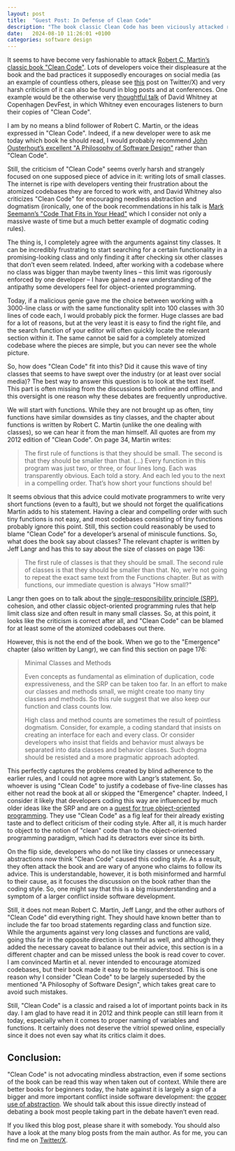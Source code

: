 ```yaml
---
layout: post
title:  "Guest Post: In Defense of Clean Code"
description: "The book classic Clean Code has been viciously attacked recently. While it is not perfect, the main criticism is unfounded"
date:   2024-08-10 11:26:01 +0100
categories: software design
---
```

It seems to have become very fashionable to attack [Robert C. Martin’s classic book "Clean Code"](https://www.goodreads.com/book/show/3735293-clean-code). Lots of developers
voice their displeasure at the book and the bad practices it supposedly encourages on social media (as an example of
countless others, please see [this](https://x.com/ryanrwinchester/status/1762180771018686569) post on Twitter/X) and
very harsh criticism of it can also be found in blog posts and at conferences. One example would be the otherwise very
[thoughtful talk](https://www.youtube.com/watch?v=CDcP5e7-NOU) of David Whitney at Copenhagen DevFest, in which
Whitney even encourages listeners to burn their copies of "Clean Code".

I am by no means a blind follower of Robert C. Martin, or the ideas expressed in "Clean Code". Indeed, if a new
developer were to ask me today which book he should read, I would probably recommend [John Ousterhout’s excellent "A
Philosophy of Software Design"](https://www.goodreads.com/book/show/39996759-a-philosophy-of-software-design) rather than "Clean Code".

Still, the criticism of "Clean Code" seems overly harsh and strangely focused on one supposed piece of advice in it:
writing lots of small classes. The internet is ripe with developers venting their frustration about the atomized
codebases they are forced to work with, and David Whitney also criticizes "Clean Code" for encouraging needless
abstraction and dogmatism (ironically, one of the book recommendations in his talk is [Mark Seemann’s "Code That Fits in Your Head"](https://www.goodreads.com/book/show/57345272-code-that-fits-in-your-head) which I consider not only a massive waste of time but a much better example of dogmatic coding rules).

The thing is, I completely agree with the arguments against tiny classes. It can be incredibly frustrating to start
searching for a certain functionality in a promising-looking class and only finding it after checking six other classes
that don’t even seem related. Indeed, after working with a codebase where no class was bigger than maybe twenty lines –
this limit was rigorously enforced by one developer – I have gained a new understanding of the antipathy some developers
feel for object-oriented programming.

Today, if a malicious genie gave me the choice between working with a 3000-line class or with the same functionality
split into 100 classes with 30 lines of code each, I would probably pick the former. Huge classes are bad for a lot of
reasons, but at the very least it is easy to find the right file, and the search function of your editor will often
quickly locate the relevant section within it. The same cannot be said for a completely atomized codebase where the
pieces are simple, but you can never see the whole picture.

So, how does "Clean Code" fit into this? Did it cause this wave of tiny classes that seems to have swept over the
industry (or at least over social media)? The best way to answer this question is to look at the text itself. This part
is often missing from the discussions both online and offline, and this oversight is one reason why these debates are
frequently unproductive.

We will start with functions. While they are not brought up as often, tiny functions have similar downsides as
tiny classes, and the chapter about functions is written by Robert C. Martin (unlike the one dealing with classes), so
we can hear it from the man himself. All quotes are from my 2012 edition of "Clean Code". On page 34, Martin writes:

> The first rule of functions is that they should be small. The second is that they should be smaller than
> that. (…)
> Every function in this program was just two, or three, or four lines long. Each was transparently obvious.
> Each told a
> story. And each led you to the next in a compelling order. That’s how short your functions should
> be!

It seems obvious that this advice could motivate programmers to write very short functions (even to a fault), but we
should not forget the qualifications Martin adds to his statement. Having a clear and compelling order with such tiny
functions is not easy, and most codebases consisting of tiny functions probably ignore this point. Still, this section
could reasonably be used to blame "Clean Code" for a developer’s arsenal of miniscule functions. So, what does the book
say about classes? The relevant chapter is written by Jeff Langr and has this to say about the size of classes on page
136:

> The first rule of classes is that they should be small. The second rule of classes is that they should be smaller than
> that. No, we’re not going to repeat the exact same text from the Functions chapter. But as with functions,
> our immediate
> question is always "How small?"

Langr then goes on to talk about the [single-responsibility principle (SRP)](https://en.wikipedia.org/wiki/Single-responsibility_principle), cohesion, and other classic object-oriented
programming rules that help limit class size and often result in many small classes. So, at this point, it looks like
the criticism is correct after all, and "Clean Code" can be blamed for at least some of the atomized codebases out
there.

However, this is not the end of the book. When we go to the "Emergence" chapter (also written by Langr), we can find
this section on page 176:

> Minimal Classes and Methods
>
> Even concepts as fundamental as elimination of duplication, code expressiveness, and the SRP can be taken too far. In
> an
> effort to make our classes and methods small, we might create too many tiny classes and methods. So this rule suggest
> that we also keep our function and class counts low.
>
> High class and method counts are sometimes the result of pointless dogmatism. Consider, for example, a coding standard
> that insists on creating an interface for each and every class. Or consider developers who insist that fields and
> behavior must always be separated into data classes and behavior classes. Such dogma should be resisted and a more
> pragmatic approach adopted.

This perfectly captures the problems created by blind adherence to the earlier rules, and I could not agree more with
Langr’s statement. So, whoever is using "Clean Code" to justify a codebase of five-line classes has either not read the
book at all or skipped the "Emergence" chapter. Indeed, I consider it likely that developers coding this way are
influenced by much older ideas like the SRP and are on a [quest for true object-oriented
programming](https://thinkingsideways.net/software/design/futile-quest-for-true-oo.html). They use "Clean Code" as a fig
leaf for their already existing taste and to deflect criticism of their coding style. After all, it is much harder to
object to the notion of "clean" code than to the object-oriented programming paradigm, which had its detractors ever since its birth.

On the flip side, developers who do not like tiny classes or unnecessary abstractions now think "Clean Code" caused this
coding style. As a result, they often attack the book and are wary of anyone who claims to follow its advice. This is
understandable, however, it is both misinformed and harmful to their cause, as it focuses the discussion on the book
rather than the coding style. So, one might say that this is a big misunderstanding and a symptom of a larger conflict
inside software development.

Still, it does not mean Robert C. Martin, Jeff Langr, and the other authors of "Clean Code" did everything right. They
should have known better than to include the far too broad statements regarding class and function size. While the arguments
against very long classes and functions are valid, going this far in the opposite direction is harmful as well, and
although they added the necessary caveat to balance out their advice, this section is in a different chapter and can be
missed unless the book is read cover to cover. I am convinced Martin et al. never intended to encourage atomized
codebases, but their book made it easy to be misunderstood. This is one reason why I consider "Clean Code" to be largely
superseded by the mentioned "A Philosophy of Software Design", which takes great care to avoid such mistakes.

Still, "Clean Code" is a classic and raised a lot of important points back in its day. I am glad to have read it in 2012
and think people can still learn from it today, especially when it comes to proper naming of variables and functions. It
certainly does not deserve the vitriol spewed online, especially since it does not even say what its critics claim it
does.

## Conclusion:

"Clean Code" is not advocating mindless abstraction, even if some sections of the book can be read this way when taken
out of context. While there are better books for beginners today, the hate against it is largely a sign of a bigger and
more important conflict inside software development: the [proper use of abstraction](https://thinkingsideways.net/software/design/cost-of-abstraction.html). We should talk about this issue
directly instead of debating a book most people taking part in the debate haven’t even read.

If you liked this blog post, please share it with somebody. You should also have a look at the many blog posts from the
main author. As for me, you can find me on [Twitter/X](https://twitter.com/Geisterschleier).